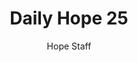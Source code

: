 ---
image: /assets/img/daily-hope-default-artwork.png
title: Daily Hope 25
number: 25
categories:
  - Daily Hope
author: Hope Staff
notes: Daily Hope 25
embed: >-
  <iframe style="border-radius:12px" src="https://open.spotify.com/embed/episode/0fyyrGOcjdiTZEkrWLyoZw?utm_source=generator" width="100%" height="152" frameBorder="0" allowfullscreen="" allow="autoplay; clipboard-write; encrypted-media; fullscreen; picture-in-picture" loading="lazy"></iframe>
---